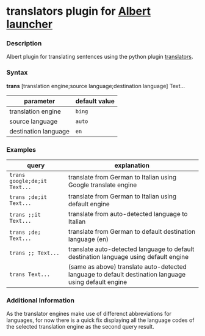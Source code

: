 # translators plugin for [Albert launcher](https://github.com/albertlauncher/albert)

### Description
Albert plugin for translating sentences using the python plugin [translators](https://github.com/UlionTse/translators/tree/master#supported-translation-services).

### Syntax

**trans** [translation engine;source language;destination language] Text...

|parameter|default value|
|-|-|
|translation engine|`bing`|
|source language|`auto`|
|destination language|`en`|

### Examples
|query|explanation|
|---|---|
|`trans google;de;it Text...`|translate from German to Italian using Google translate engine|
|`trans ;de;it Text...`|translate from German to Italian using default engine|
| `trans ;;it Text...`|translate from auto-detected language to Italian |
| `trans ;de; Text...`|translate from German to default destination language (en) |
|`trans ;; Text...`|translate auto-detected language to default destination language using default engine |
|`trans Text...`|(same as above) translate auto-detected language to default destination language using default engine |

### Additional Information
As the translator engines make use of differenct abbreviations for languages, for now there is a quick fix displaying all the language codes of the selected translation engine as the second query result.
